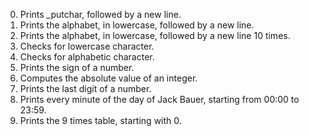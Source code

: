 0. Prints _putchar, followed by a new line.
1. Prints the alphabet, in lowercase, followed by a new line.
2. Prints the alphabet, in lowercase, followed by a new line 10 times.
3. Checks for lowercase character.
4. Checks for alphabetic character.
5. Prints the sign of a number.
6. Computes the absolute value of an integer.
7. Prints the last digit of a number.
8. Prints every minute of the day of Jack Bauer, starting from 00:00 to 23:59.
9. Prints the 9 times table, starting with 0.
